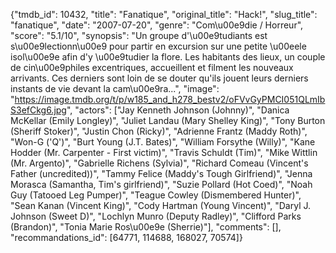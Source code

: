 {"tmdb_id": 10432, "title": "Fanatique", "original_title": "Hack!", "slug_title": "fanatique", "date": "2007-07-20", "genre": "Com\u00e9die / Horreur", "score": "5.1/10", "synopsis": "Un groupe d'\u00e9tudiants est s\u00e9lectionn\u00e9 pour partir en excursion sur une petite \u00eele isol\u00e9e afin d'y \u00e9tudier la flore. Les habitants des lieux, un couple de cin\u00e9philes excentriques, accueillent et filment les nouveaux arrivants. Ces derniers sont loin de se douter qu'ils jouent leurs derniers instants de vie devant la cam\u00e9ra...", "image": "https://image.tmdb.org/t/p/w185_and_h278_bestv2/oFVvGyPMCI051QLmIbS3efCkg6.jpg", "actors": ["Jay Kenneth Johnson (Johnny)", "Danica McKellar (Emily Longley)", "Juliet Landau (Mary Shelley King)", "Tony Burton (Sheriff Stoker)", "Justin Chon (Ricky)", "Adrienne Frantz (Maddy Roth)", "Won-G ('Q')", "Burt Young (J.T. Bates)", "William Forsythe (Willy)", "Kane Hodder (Mr. Carpenter - First victim)", "Travis Schuldt (Tim)", "Mike Wittlin (Mr. Argento)", "Gabrielle Richens (Sylvia)", "Richard Comeau (Vincent's Father (uncredited))", "Tammy Felice (Maddy's Tough Girlfriend)", "Jenna Morasca (Samantha, Tim's girlfriend)", "Suzie Pollard (Hot Coed)", "Noah Guy (Tatooed Leg Pumper)", "Teague Cowley (Dismembered Hunter)", "Sean Kanan (Vincent King)", "Cody Hartman (Young Vincent)", "Daryl J. Johnson (Sweet D)", "Lochlyn Munro (Deputy Radley)", "Clifford Parks (Brandon)", "Tonia Marie Ros\u00e9e (Sherrie)"], "comments": [], "recommandations_id": [64771, 114688, 168027, 70574]}